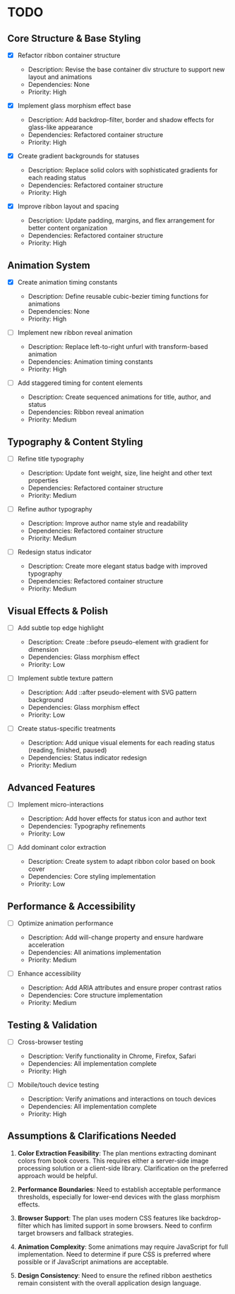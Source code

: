 # TODO

## Core Structure & Base Styling
- [x] Refactor ribbon container structure
  - Description: Revise the base container div structure to support new layout and animations
  - Dependencies: None
  - Priority: High

- [x] Implement glass morphism effect base
  - Description: Add backdrop-filter, border and shadow effects for glass-like appearance
  - Dependencies: Refactored container structure
  - Priority: High

- [x] Create gradient backgrounds for statuses
  - Description: Replace solid colors with sophisticated gradients for each reading status
  - Dependencies: Refactored container structure
  - Priority: High

- [x] Improve ribbon layout and spacing
  - Description: Update padding, margins, and flex arrangement for better content organization
  - Dependencies: Refactored container structure
  - Priority: High

## Animation System
- [x] Create animation timing constants
  - Description: Define reusable cubic-bezier timing functions for animations
  - Dependencies: None
  - Priority: High

- [ ] Implement new ribbon reveal animation
  - Description: Replace left-to-right unfurl with transform-based animation
  - Dependencies: Animation timing constants
  - Priority: High

- [ ] Add staggered timing for content elements
  - Description: Create sequenced animations for title, author, and status
  - Dependencies: Ribbon reveal animation
  - Priority: Medium

## Typography & Content Styling
- [ ] Refine title typography
  - Description: Update font weight, size, line height and other text properties
  - Dependencies: Refactored container structure
  - Priority: Medium

- [ ] Refine author typography
  - Description: Improve author name style and readability
  - Dependencies: Refactored container structure
  - Priority: Medium

- [ ] Redesign status indicator
  - Description: Create more elegant status badge with improved typography
  - Dependencies: Refactored container structure
  - Priority: Medium

## Visual Effects & Polish
- [ ] Add subtle top edge highlight
  - Description: Create ::before pseudo-element with gradient for dimension
  - Dependencies: Glass morphism effect
  - Priority: Low

- [ ] Implement subtle texture pattern
  - Description: Add ::after pseudo-element with SVG pattern background
  - Dependencies: Glass morphism effect
  - Priority: Low

- [ ] Create status-specific treatments
  - Description: Add unique visual elements for each reading status (reading, finished, paused)
  - Dependencies: Status indicator redesign
  - Priority: Medium

## Advanced Features
- [ ] Implement micro-interactions
  - Description: Add hover effects for status icon and author text
  - Dependencies: Typography refinements 
  - Priority: Low

- [ ] Add dominant color extraction
  - Description: Create system to adapt ribbon color based on book cover
  - Dependencies: Core styling implementation
  - Priority: Low

## Performance & Accessibility
- [ ] Optimize animation performance
  - Description: Add will-change property and ensure hardware acceleration
  - Dependencies: All animations implementation
  - Priority: Medium

- [ ] Enhance accessibility
  - Description: Add ARIA attributes and ensure proper contrast ratios
  - Dependencies: Core structure implementation
  - Priority: Medium

## Testing & Validation
- [ ] Cross-browser testing
  - Description: Verify functionality in Chrome, Firefox, Safari
  - Dependencies: All implementation complete
  - Priority: High

- [ ] Mobile/touch device testing
  - Description: Verify animations and interactions on touch devices
  - Dependencies: All implementation complete
  - Priority: High

## Assumptions & Clarifications Needed
1. **Color Extraction Feasibility**: The plan mentions extracting dominant colors from book covers. This requires either a server-side image processing solution or a client-side library. Clarification on the preferred approach would be helpful.

2. **Performance Boundaries**: Need to establish acceptable performance thresholds, especially for lower-end devices with the glass morphism effects.

3. **Browser Support**: The plan uses modern CSS features like backdrop-filter which has limited support in some browsers. Need to confirm target browsers and fallback strategies.

4. **Animation Complexity**: Some animations may require JavaScript for full implementation. Need to determine if pure CSS is preferred where possible or if JavaScript animations are acceptable.

5. **Design Consistency**: Need to ensure the refined ribbon aesthetics remain consistent with the overall application design language.